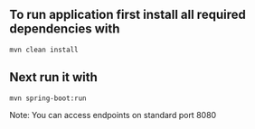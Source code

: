 ## To run application first install all required dependencies with
`mvn clean install`
## Next run it with 
`mvn spring-boot:run`

Note: You can access endpoints on standard port 8080
